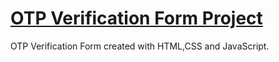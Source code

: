 # [OTP Verification Form Project](https://godofwargreece.github.io/OTP-Verification-Form/)

OTP Verification Form created with HTML,CSS and JavaScript.
